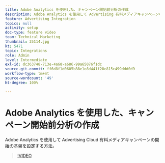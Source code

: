 ```yaml
---
title: Adobe Analytics を使用した、キャンペーン開始前分析の作成
description: Adobe Analytics を使用して Advertising 有料メディアキャンペーンの開始の基盤を設定する方法。
feature: Advertising Integration
topics: null
activity: setup
doc-type: feature video
team: Technical Marketing
thumbnail: 35114.jpg
kt: 5471
topic: Integrations
role: Admin
level: Intermediate
exl-id: dc363748-713e-4a68-a686-99a65076f1dc
source-git-commit: ff6d8f1d0605b88e1e8d441f28e815c499ddd0d9
workflow-type: tm+mt
source-wordcount: '49'
ht-degree: 100%

---
```


# Adobe Analytics を使用した、キャンペーン開始前分析の作成

Adobe Analytics を使用して Advertising Cloud 有料メディアキャンペーンの開始の基盤を設定する方法。

>[!VIDEO](https://video.tv.adobe.com/v/35114/?quality=12&learn=on)
